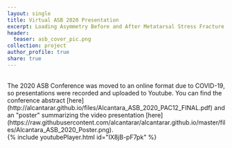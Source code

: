 ```yaml
---
layout: single
title: Virtual ASB 2020 Presentation
excerpt: Loading Asymmetry Before and After Metatarsal Stress Fracture - A Case Study
header:
  teaser: asb_cover_pic.png
collection: project
author_profile: true
share: true
---
```

<br> 
The 2020 ASB Conference was moved to an online format due to COVID-19, so presentations were recorded and uploaded to Youtube. 
You can find the conference abstract [here](http://alcantarar.github.io/files/Alcantara_ASB_2020_PAC12_FINAL.pdf) and an "poster" summarizing the video presentation [here](https://raw.githubusercontent.com/alcantarar/alcantarar.github.io/master/files/Alcantara_ASB_2020_Poster.png).
<br>
{% include youtubePlayer.html id="IX8jB-pF7pk" %}

